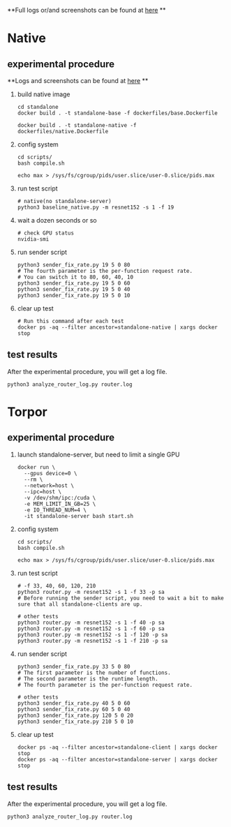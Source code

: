 **Full logs or/and screenshots can be found at [here](https://drive.google.com/drive/folders/1O26NhI_OG-IeMwIQNwIc8YpnTVZZgwwm?usp=sharing) **

# Native

## experimental procedure

**Logs and screenshots can be found at [here](https://drive.google.com/drive/folders/1O26NhI_OG-IeMwIQNwIc8YpnTVZZgwwm?usp=sharing) **

1. build native image

   ```shell
   cd standalone
   docker build . -t standalone-base -f dockerfiles/base.Dockerfile
   
   docker build . -t standalone-native -f dockerfiles/native.Dockerfile
   ```

2. config system

   ```shell
   cd scripts/
   bash compile.sh
   
   echo max > /sys/fs/cgroup/pids/user.slice/user-0.slice/pids.max
   ```

3. run test script

   ```shell
   # native(no standalone-server)
   python3 baseline_native.py -m resnet152 -s 1 -f 19
   ```

4. wait a dozen seconds or so

   ```shell
   # check GPU status
   nvidia-smi
   ```

5. run sender script

   ```shell
   python3 sender_fix_rate.py 19 5 0 80
   # The fourth parameter is the per-function request rate.
   # You can switch it to 80, 60, 40, 10
   python3 sender_fix_rate.py 19 5 0 60
   python3 sender_fix_rate.py 19 5 0 40
   python3 sender_fix_rate.py 19 5 0 10
   ```

6. clear up test

   ```shell
   # Run this command after each test
   docker ps -aq --filter ancestor=standalone-native | xargs docker stop
   ```

## test results

After the experimental procedure, you will get a log file.

```shell
python3 analyze_router_log.py router.log
```

# Torpor

## experimental procedure

1. launch standalone-server, but need to limit a single GPU

   ```shell
   docker run \
     --gpus device=0 \
     --rm \
     --network=host \
     --ipc=host \
     -v /dev/shm/ipc:/cuda \
     -e MEM_LIMIT_IN_GB=25 \
     -e IO_THREAD_NUM=4 \
     -it standalone-server bash start.sh
   ```

2. config system

   ```shell
   cd scripts/
   bash compile.sh
   
   echo max > /sys/fs/cgroup/pids/user.slice/user-0.slice/pids.max
   ```

3. run test script

   ```shell
   # -f 33, 40, 60, 120, 210
   python3 router.py -m resnet152 -s 1 -f 33 -p sa
   # Before running the sender script, you need to wait a bit to make sure that all standalone-clients are up.

   # other tests
   python3 router.py -m resnet152 -s 1 -f 40 -p sa
   python3 router.py -m resnet152 -s 1 -f 60 -p sa
   python3 router.py -m resnet152 -s 1 -f 120 -p sa
   python3 router.py -m resnet152 -s 1 -f 210 -p sa
   ```

4. run sender script

   ```shell
   python3 sender_fix_rate.py 33 5 0 80
   # The first parameter is the number of functions.
   # The second parameter is the runtime length.
   # The fourth parameter is the per-function request rate.
   
   # other tests
   python3 sender_fix_rate.py 40 5 0 60
   python3 sender_fix_rate.py 60 5 0 40
   python3 sender_fix_rate.py 120 5 0 20
   python3 sender_fix_rate.py 210 5 0 10
   ```

5. clear up test

   ```shell
   docker ps -aq --filter ancestor=standalone-client | xargs docker stop
   docker ps -aq --filter ancestor=standalone-server | xargs docker stop
   ```

## test results

After the experimental procedure, you will get a log file.

```shell
python3 analyze_router_log.py router.log
```
